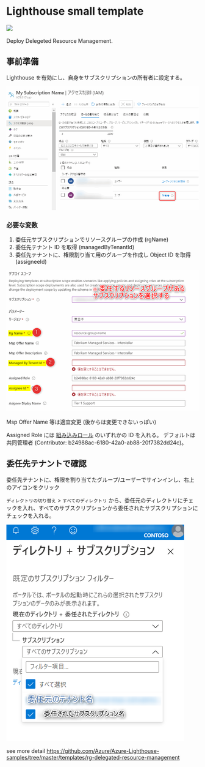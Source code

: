 # Lighthouse small template

[![](https://aka.ms/deploytoazurebutton)](https://portal.azure.com/#create/Microsoft.Template/uri/https%3A%2F%2Fraw.githubusercontent.com%2Fwatahani%2Fazure-templates%2Fmaster%2Flighthouse%2FrgDelegatedResourceManagement.json)

Deploy Delegeted Resource Management.

## 事前準備

Lighthouse を有効にし、自身をサブスクリプションの所有者に設定する。

![](/assets/iam.png)

### 必要な変数

1. 委任元サブスクリプションでリソースグループの作成 (rgName)
2. 委任先テナント ID を取得 (managedByTenantId)
3. 委任先テナントに、権限割り当て用のグループを作成し Object ID を取得 (assigneeId)

![](/assets/lighthouse-deployment.png)

Msp Offer Name 等は適宜変更 (後からは変更できないっぽい)

Assigned Role には [組み込みロール](https://docs.microsoft.com/ja-jp/azure/role-based-access-control/built-in-roles) のいずれかの ID を入れる。
デフォルトは共同管理者 (Contributor: b24988ac-6180-42a0-ab88-20f7382dd24c)。

## 委任先テナントで確認

委任先テナントに、権限を割り当てたグループ/ユーザーでサインインし、右上のアイコンをクリック

`ディレクトリの切り替え` > `すべてのディレクトリ` から、委任元のディレクトリにチェックを入れ、すべてのサブスクリプションから委任されたサブスクリプションにチェックを入れる。

![](/assets/show-subscription.png)


see more detail https://github.com/Azure/Azure-Lighthouse-samples/tree/master/templates/rg-delegated-resource-management
